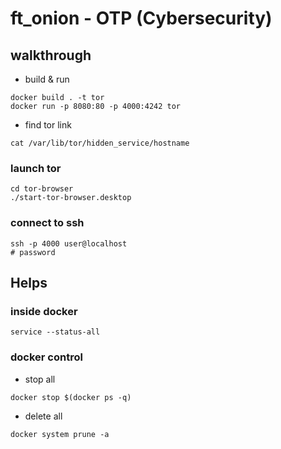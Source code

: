 # ft_onion - OTP (Cybersecurity)

## walkthrough

- build & run
```
docker build . -t tor
docker run -p 8080:80 -p 4000:4242 tor
```
- find tor link
```
cat /var/lib/tor/hidden_service/hostname
```

### launch tor
```
cd tor-browser
./start-tor-browser.desktop
```

### connect to ssh
```
ssh -p 4000 user@localhost
# password
```


## Helps

### inside docker
```
service --status-all
```

### docker control

- stop all
```
docker stop $(docker ps -q)
```
- delete all
```
docker system prune -a
```
